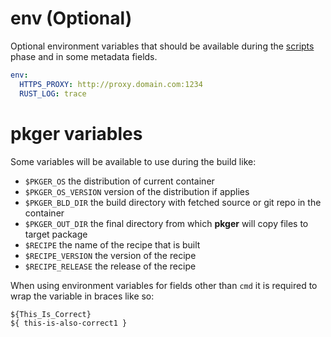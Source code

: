 # env (Optional)

Optional environment variables that should be available during the [scripts](./scripts.md) phase and
in some metadata fields.

```yaml
env:
  HTTPS_PROXY: http://proxy.domain.com:1234
  RUST_LOG: trace
```

# **pkger** variables
Some variables will be available to use during the build like:
 - `$PKGER_OS` the distribution of current container
 - `$PKGER_OS_VERSION` version of the distribution if applies
 - `$PKGER_BLD_DIR` the build directory with fetched source or git repo in the container
 - `$PKGER_OUT_DIR` the final directory from which **pkger** will copy files to target package
 - `$RECIPE` the name of the recipe that is built
 - `$RECIPE_VERSION` the version of the recipe
 - `$RECIPE_RELEASE` the release of the recipe

When using environment variables for fields other than `cmd` it is required to wrap the variable in braces like so:
```
${This_Is_Correct}
${ this-is-also-correct1 }
```
